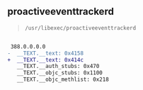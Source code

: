 ## proactiveeventtrackerd

> `/usr/libexec/proactiveeventtrackerd`

```diff

 388.0.0.0.0
-  __TEXT.__text: 0x4158
+  __TEXT.__text: 0x414c
   __TEXT.__auth_stubs: 0x470
   __TEXT.__objc_stubs: 0x1100
   __TEXT.__objc_methlist: 0x218

```
